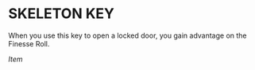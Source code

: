 ﻿---
tags:
  - Item
name: 'SKELETON KEY'
description: 'When you use this key to open a locked door, you gain advantage on the Finesse Roll.'
---

# SKELETON KEY

When you use this key to open a locked door, you gain advantage on the Finesse Roll.

*Item*
